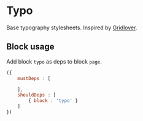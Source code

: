 # Typo

Base typography stylesheets. Inspired by [Gridlover](http://www.gridlover.net/app/).

## Block usage

Add block `typo` as deps to block `page`.

``` js
({
    mustDeps : [

    ],
    shouldDeps : [
        { block : 'typo' }
    ]
})
```
